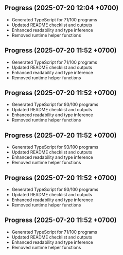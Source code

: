## Progress (2025-07-20 12:04 +0700)
- Generated TypeScript for 71/100 programs
- Updated README checklist and outputs
- Enhanced readability and type inference
- Removed runtime helper functions

## Progress (2025-07-20 11:52 +0700)
- Generated TypeScript for 71/100 programs
- Updated README checklist and outputs
- Enhanced readability and type inference
- Removed runtime helper functions
## Progress (2025-07-20 11:52 +0700)
- Generated TypeScript for 93/100 programs
- Updated README checklist and outputs
- Enhanced readability and type inference
- Removed runtime helper functions
## Progress (2025-07-20 11:52 +0700)
- Generated TypeScript for 93/100 programs
- Updated README checklist and outputs
- Enhanced readability and type inference
- Removed runtime helper functions
## Progress (2025-07-20 11:52 +0700)
- Generated TypeScript for 93/100 programs
- Updated README checklist and outputs
- Enhanced readability and type inference
- Removed runtime helper functions
## Progress (2025-07-20 11:52 +0700)
- Generated TypeScript for 71/100 programs
- Updated README checklist and outputs
- Enhanced readability and type inference
- Removed runtime helper functions
